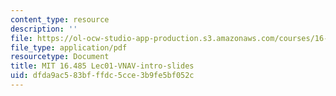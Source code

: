 ```yaml
---
content_type: resource
description: ''
file: https://ol-ocw-studio-app-production.s3.amazonaws.com/courses/16-485-visual-navigation-for-autonomous-vehicles-vnav-fall-2020/dfda9ac583bfffdc5cce3b9fe5bf052c_MIT16_485F20_lec01.pdf
file_type: application/pdf
resourcetype: Document
title: MIT 16.485 Lec01-VNAV-intro-slides
uid: dfda9ac5-83bf-ffdc-5cce-3b9fe5bf052c
---
```

